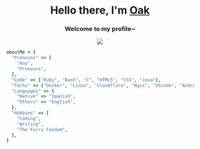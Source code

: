 <h1 align="center">Hello there, I'm <a href="https://oakatsume.xyz">Oak</a></h1>
<h3 align="center">Welcome to my profile~</h3>
<p align="center"> <img src="https://github-readme-stats.vercel.app/api?username=OakAtsume"></p>


```ruby
aboutMe = {
  "Pronouns" => [
    "Any",
    "Pronouns",
  ],
  "Code" => ["Ruby", "Bash", "C", "HTML5", "CSS", "Java"],
  "Techs" => ["Docker", "Linux", "Cloudflare", "Ngix", "VScode", "Android", "And more!"], # Linux my beloved :heart:
  "Languages" => {
    "Native" => "Spanish",
    "Others" => "English",
  },
  "Hobbies" => [
    "Coding",
    "Writing",
    "The Furry Fandom",
  ],
}
```
